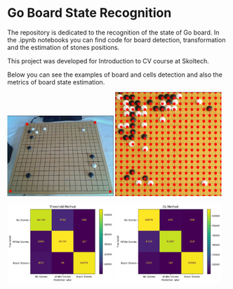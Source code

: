 # Go Board State Recognition

The repository is dedicated to the recognition of the state of Go board. In the .ipynb notebooks you can find code for board detection, transformation and the estimation of stones positions.

This project was developed for Introduction to CV course at Skoltech.

Below you can see the examples of board and cells detection and also the metrics of board state estimation.

<p float="left">
  <img src="https://github.com/PavelBartenev/GoBoardRecognition/blob/main/images/go_detected_2.png" width="48%" />
  <img src="https://github.com/PavelBartenev/GoBoardRecognition/blob/main/images/cells_detected_2.png" width="48%" /> 
</p>


<p float="left">
  <img src="https://github.com/PavelBartenev/GoBoardRecognition/blob/main/images/metrics_classic.png" width="48%" />
  <img src="https://github.com/PavelBartenev/GoBoardRecognition/blob/main/images/metrics_dl.png" width="48%" /> 
</p>
